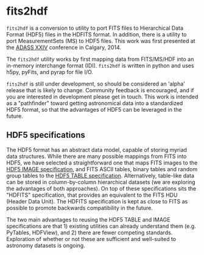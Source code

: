 fits2hdf
========

`fits2hdf` is a conversion to utility to port FITS files to Hierarchical Data Format (HDF5) 
files in the HDFITS format. In addition, there is a utility to port MeasurementSets (MS)
to HDF5 files. This work was first presented at the [ADASS XXIV](http://arxiv.org/abs/1411.0507)
conference in Calgary, 2014.

The `fits2hdf` utility works by first mapping data from FITS/MS/HDF into an in-memory interchange
format (IDI). `fits2hdf` is written in python and uses h5py, pyFits, and pyrap for file I/O.

`fits2hdf` is still under development, so should be considered an 'alpha' release that is likely
to change. Community feedback is encouraged, and if you are interested in development please
get in touch. This work is intended as a "pathfinder" toward getting astronomical data into 
a standardized HDF5 format, so that the advantages of HDF5 can be leveraged in the future.

HDF5 specifications
-------------------

The HDF5 format has an abstract data model, capable of storing myriad data structures. 
While there are many possible mappings from FITS into HDF5, we have selected a straightforward
one that maps FITS images to the [HDF5 IMAGE specification](http://www.hdfgroup.org/HDF5/doc/HL/H5TB_Spec.html), 
and FITS ASCII tables, binary tables and random group tables to the 
[HDF5 TABLE specification](http://www.hdfgroup.org/HDF5/doc/ADGuide/ImageSpec.html). 
Alternatively, table-like data can be stored in column-by-column hierarchical datasets 
(we are exploring the advantages of both approaches). On top of these specifications sits the 
"HDFITS" specification, that provides an equivalent to the FITS HDU (Header Data Unit). The HDFITS
specification is kept as close to FITS as possible to promote backwards compatibility in the future.

The two main advantages to reusing the HDF5 TABLE and IMAGE specifications are that 1) existing
utilities can already understand them (e.g. PyTables, HDFView), and 2) there are fewer competing
standards. Exploration of whether or not these are sufficient and well-suited to astronomy datasets
is ongoing.




